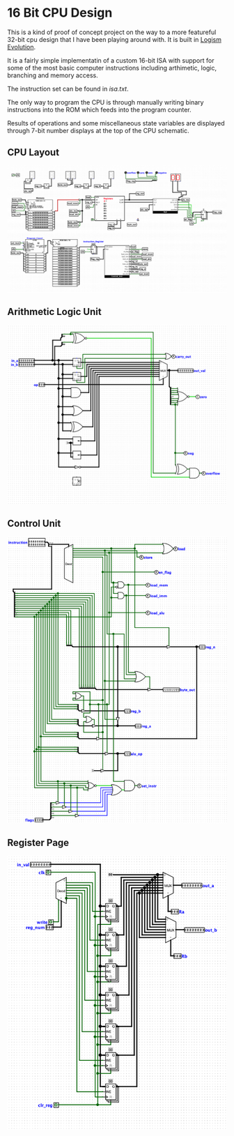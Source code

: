 # 16 Bit CPU Design

This is a kind of proof of concept project on the way to a more featureful 32-bit cpu design that I have been playing around with. It is built in [Logism Evolution](https://github.com/logisim-evolution/logisim-evolution).

It is a fairly simple implementatin of a custom 16-bit ISA with support for some of the most basic computer instructions including arthimetic, logic, branching and memory access.

The instruction set can be found in *isa.txt*.

The only way to program the CPU is through manually writing binary instructions into the ROM which feeds into the program counter.

Results of operations and some miscellaneous state variables are displayed through 7-bit number displays at the top of the CPU schematic.

## CPU Layout
![CPU Layout](https://github.com/hudsonkoyanagi/16BitCPU/blob/master/images/cpu.png)

## Arithmetic Logic Unit
![ALU Design](https://github.com/hudsonkoyanagi/16BitCPU/blob/master/images/alu.png)

## Control Unit
![Control Unit Design](https://github.com/hudsonkoyanagi/16BitCPU/blob/master/images/control_unit.png)

## Register Page
![Register Page](https://github.com/hudsonkoyanagi/16BitCPU/blob/master/images/registers.png)

